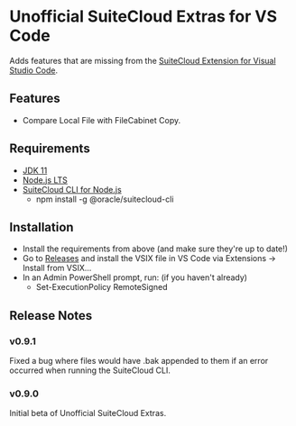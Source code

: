 # Unofficial SuiteCloud Extras for VS Code

Adds features that are missing from the [SuiteCloud Extension for Visual Studio Code](https://github.com/oracle/netsuite-suitecloud-sdk/tree/master/packages/vscode-extension).

## Features

- Compare Local File with FileCabinet Copy.

## Requirements

- [JDK 11](https://www.oracle.com/java/technologies/downloads/#java11)
- [Node.js LTS](https://nodejs.org/en/download/)
- [SuiteCloud CLI for Node.js](https://netsuite.custhelp.com/app/answers/detail/a_id/91799)
   * npm install -g @oracle/suitecloud-cli

## Installation

- Install the requirements from above (and make sure they're up to date!)
- Go to [Releases](https://github.com/haysidney/UnofficialSuiteCloudExtras/releases) and install the VSIX file in VS Code via Extensions -> Install from VSIX...
- In an Admin PowerShell prompt, run: (if you haven't already)
  * Set-ExecutionPolicy RemoteSigned

## Release Notes
### v0.9.1

Fixed a bug where files would have .bak appended to them if an error occurred when running the SuiteCloud CLI.

### v0.9.0

Initial beta of Unofficial SuiteCloud Extras.
